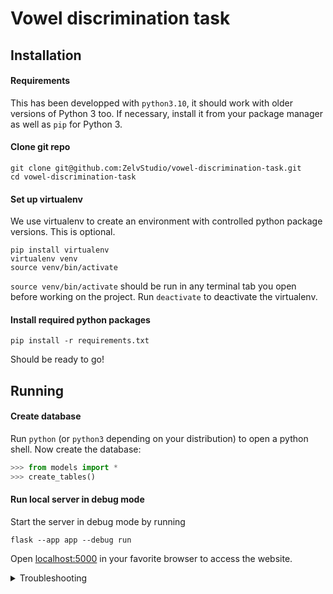# Vowel discrimination task

## Installation
#### Requirements

This has been developped with `python3.10`, it should work with older versions of Python 3 too. If necessary, install it from your package manager as well as `pip` for Python 3.

#### Clone git repo

```
git clone git@github.com:ZelvStudio/vowel-discrimination-task.git
cd vowel-discrimination-task
```

#### Set up virtualenv

We use virtualenv to create an environment with controlled python package versions. This is optional.


```
pip install virtualenv
virtualenv venv
source venv/bin/activate
```

`source venv/bin/activate` should be run in any terminal tab you open before working on the project. Run `deactivate` to deactivate the virtualenv.

#### Install required python packages

```
pip install -r requirements.txt
```

Should be ready to go!

## Running
#### Create database
Run `python` (or `python3` depending on your distribution) to open a python shell.
Now create the database:

```python
>>> from models import *
>>> create_tables()
```

#### Run local server in debug mode
Start the server in debug mode by running 

```flask --app app --debug run```

Open [localhost:5000](http://localhost:5000) in your favorite browser to access the website.

<details><summary>Troubleshooting</summary>
<p>

> ModuleNotFoundError: No module named 'config'

Try running ```python -m flask --app app --debug run``` instead
</p>
</details>
